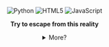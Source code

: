 <p align="center">
    <img alt="Python" src="https://img.shields.io/badge/Python-A348A6.svg?style=for-the-badge&logo=python&logoColor=white"/>
    <img alt="HTML5" src="https://img.shields.io/badge/HTML5-9075D8?style=for-the-badge&logo=html5&logoColor=white"/>
    <img alt="JavaScript" src="https://img.shields.io/badge/JavaScript-A348A6?style=for-the-badge&logo=javascript&logoColor=white"/>
</p>

<p align="center">
    <b>Try to escape from this reality</b>
</p>

<details align="center">
<summary>More?</summary>
<img src="https://media.tenor.com/Su-TFY-1OnoAAAAC/jshk-jibaku-shounen-hanako-kun.gif" align="right" width="310px">
<br>Yo! I'm P3RFECT, I'm a Human 😸 who loves Computer🖥️, Coding⌨️ & Anime🎍
<br><br>
I'm a Programmer who learns about computer codes for his Hobby and watches anime to escape from this reality

<p align="center">
        <img alt="Top Language" src="https://github-readme-stats.vercel.app/api?username=P3RFECT01&show_icons=true&theme=radical" height="150"/>
    </a>
        <img alt="GitHub Stats" src="https://github-readme-stats.vercel.app/api/top-langs/?username=P3RFECT01&layout=compact&theme=radical" height="150"/>
    </a>
</p>

<!-- Inspired from billyeatcookies [https://github.com/billyeatcookies] -->
